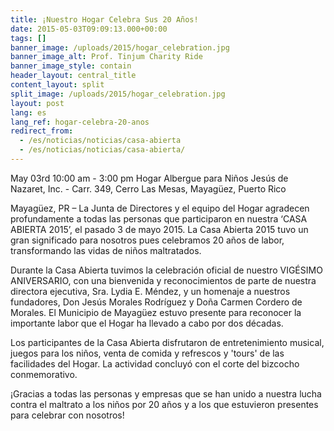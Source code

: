```yaml
---
title: ¡Nuestro Hogar Celebra Sus 20 Años!
date: 2015-05-03T09:09:13.000+00:00
tags: []
banner_image: /uploads/2015/hogar_celebration.jpg
banner_image_alt: Prof. Tinjum Charity Ride
banner_image_style: contain
header_layout: central_title
content_layout: split
split_image: /uploads/2015/hogar_celebration.jpg
layout: post
lang: es
lang_ref: hogar-celebra-20-anos
redirect_from:
  - /es/noticias/noticias/casa-abierta
  - /es/noticias/noticias/casa-abierta/
---
```

May 03rd 10:00 am - 3:00 pm
Hogar Albergue para Niños Jesús de Nazaret, Inc. - Carr. 349, Cerro Las Mesas, Mayagüez, Puerto Rico

Mayagüez, PR – La Junta de Directores y el equipo del Hogar agradecen profundamente a todas las personas que participaron en nuestra ‘CASA ABIERTA 2015’, el pasado 3 de mayo 2015. La Casa Abierta 2015 tuvo un gran significado para nosotros pues celebramos 20 años de labor, transformando las vidas de niños maltratados.

Durante la Casa Abierta tuvimos la celebración oficial de nuestro VIGÉSIMO ANIVERSARIO, con una bienvenida y reconocimientos de parte de nuestra directora ejecutiva, Sra. Lydia E. Méndez, y un homenaje a nuestros fundadores, Don Jesús Morales Rodríguez y Doña Carmen Cordero de Morales. El Municipio de Mayagüez estuvo presente para reconocer la importante labor que el Hogar ha llevado a cabo por dos décadas.

Los participantes de la Casa Abierta disfrutaron de entretenimiento musical, juegos para los niños, venta de comida y refrescos y 'tours' de las facilidades del Hogar. La actividad concluyó con el corte del bizcocho conmemorativo.

¡Gracias a todas las personas y empresas que se han unido a nuestra lucha contra el maltrato a los niños por 20 años y a los que estuvieron presentes para celebrar con nosotros!